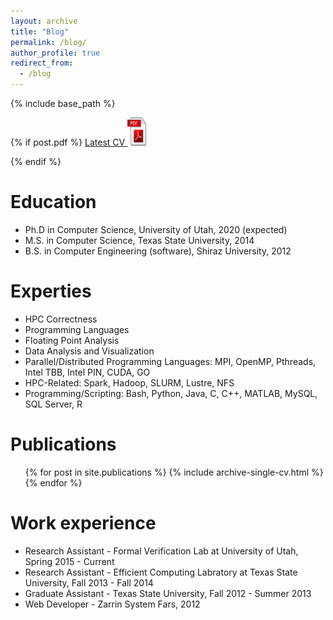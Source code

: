 ```yaml
---
layout: archive
title: "Blog"
permalink: /blog/
author_profile: true
redirect_from:
  - /blog
---
```


{% include base_path %}

{% if post.pdf %}
  <a href=" {{ post.pdf }} "> Latest CV <img src="/images/pdf_logo.jpeg" width="30" height="45" alt="pdf"></a></p>
{% endif %}

Education
======
* Ph.D in Computer Science, University of Utah, 2020 (expected)
* M.S. in Computer Science, Texas State University, 2014
* B.S. in Computer Engineering (software), Shiraz University, 2012

Experties
======
* HPC Correctness
* Programming Languages
* Floating Point Analysis
* Data Analysis and Visualization
* Parallel/Distributed Programming Languages: MPI, OpenMP, Pthreads, Intel TBB, Intel PIN, CUDA, GO
* HPC-Related: Spark, Hadoop, SLURM, Lustre, NFS
* Programming/Scripting: Bash, Python, Java, C, C++, MATLAB, MySQL, SQL Server, R

Publications
======
  <ul>{% for post in site.publications %}
    {% include archive-single-cv.html %}
  {% endfor %}</ul>


Work experience
======
* Research Assistant - Formal Verification Lab at University of Utah, Spring 2015 - Current
* Research Assistant - Efficient Computing Labratory at Texas State University, Fall 2013 - Fall 2014
* Graduate Assistant - Texas State University, Fall 2012 - Summer 2013
* Web Developer - Zarrin System Fars, 2012
